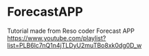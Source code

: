 # ForecastAPP
Tutorial made from Reso coder Forecast APP 
https://www.youtube.com/playlist?list=PLB6lc7nQ1n4jTLDyU2muTBo8xk0dg0D_w
